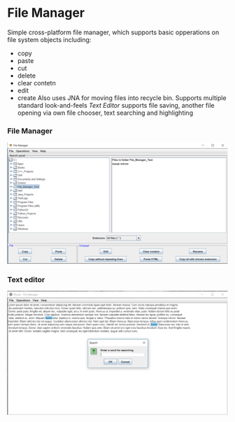 # File Manager #
Simple cross-platform file manager, which supports basic opperations on file system objects including:
* copy
* paste
* cut
* delete
* clear contetn
* edit
* create
Also uses JNA for moving files into recycle bin. Supports multiple standard look-and-feels
_Text Editor_ supports file saving, another file opening via own file chooser, text searching and highlighting
### File Manager ###
![Demo](/images/image.png?raw=true)
### Text editor ###
![Demo](/images/image_2017-10-25.png)
